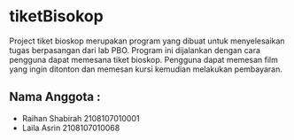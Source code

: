 # tiketBisokop
Project tiket bioskop merupakan program yang dibuat untuk menyelesaikan tugas berpasangan dari lab PBO. Program ini dijalankan dengan cara pengguna dapat memesana tiket bioskop. Pengguna dapat memesan film yang ingin ditonton dan memesan kursi kemudian melakukan pembayaran.
## Nama Anggota :
- Raihan Shabirah 2108107010001
- Laila Asrin 2108107010068
